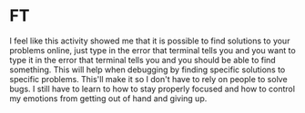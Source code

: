 # FT
I feel like this activity showed me that it is possible to find solutions to your problems online, just type in the error that terminal tells you and you want to type it in the error that terminal tells you and you should be able to find something. This will help when debugging by finding specific solutions to specific problems. This'll make it so I don't have to rely on people to solve bugs. I still have to learn to how to stay properly focused and how to control my emotions from getting out of hand and giving up.
